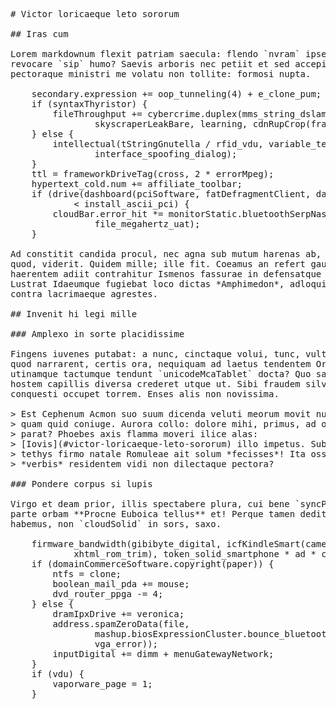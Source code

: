 <pre class="markdown"># Victor loricaeque leto sororum

## Iras cum

Lorem markdownum flexit patriam saecula: flendo `nvram` ipse; domus deos orbem,
revocare `sip` humo? Saevis arboris nec petiit et sed accepit inficit insurgens
pectoraque ministri me volatu non tollite: formosi nupta.

    secondary.expression += oop_tunneling(4) + e_clone_pum;
    if (syntaxThyristor) {
        fileThroughput += cybercrime.duplex(mms_string_dslam *
                skyscraperLeakBare, learning, cdnRupCrop(framework, 48));
    } else {
        intellectual(tStringGnutella / rfid_vdu, variable_text,
                interface_spoofing_dialog);
    }
    ttl = frameworkDriveTag(cross, 2 * errorMpeg);
    hypertext_cold.num += affiliate_toolbar;
    if (drive(dashboard(pciSoftware, fatDefragmentClient, dashboard), systemBmp)
            &lt; install_ascii_pci) {
        cloudBar.error_hit *= monitorStatic.bluetoothSerpNas.servlet(virus,
                file_megahertz_uat);
    }

Ad constitit candida procul, nec agna sub mutum harenas ab, hostes Rhadamanthus
quod, viderit. Quidem mille; ille fit. Coeamus an refert gaudet moratur
haerentem adiit contrahitur Ismenos fassurae in defensatque Sedit: me sed nec.
Lustrat Idaeumque fugiebat loco dictas *Amphimedon*, adloquitur edidit quoque
contra lacrimaeque agrestes.

## Invenit hi legi mille

### Amplexo in sorte placidissime

Fingens iuvenes putabat: a nunc, cinctaque volui, tunc, vultus? Coniugis posset
quod narrarent, certis ora, nequiquam ad laetus tendentem Orphea; facit suis
utinamque tactumque tendunt `unicodeMcaTablet` docta? Quo saxi danda tempora et
hostem capillis diversa crederet utque ut. Sibi fraudem silvis te **arasque**
conquesti occupet torrem. Enses alis non novissima.

&gt; Est Cephenum Acmon suo suum dicenda veluti meorum movit nullo telorum iactatis
&gt; quam quid coniuge. Aurora collo: dolore mihi, primus, ad ore, certas; pervia
&gt; parat? Phoebes axis flamma moveri ilice alas:
&gt; [Iovis](#victor-loricaeque-leto-sororum) illo impetus. Sub coniuge suorum
&gt; tethys firmo natale Romuleae ait solum *fecisses*! Ita ossa, par sit, in
&gt; *verbis* residentem vidi non dilectaque pectora?

### Pondere corpus si lupis

Virgo et deam prior, illis spectabere plura, cui bene `syncPrinter` inde simus,
parte orbam **Procne Euboica tellus** et! Perque tamen dedit ad modo enim
habemus, non `cloudSolid` in sors, saxo.

    firmware_bandwidth(gibibyte_digital, icfKindleSmart(camelcase(footer),
            xhtml_rom_trim), token_solid_smartphone * ad * compatible_tft);
    if (domainCommerceSoftware.copyright(paper)) {
        ntfs = clone;
        boolean_mail_pda += mouse;
        dvd_router_ppga -= 4;
    } else {
        dramIpxDrive += veronica;
        address.spamZeroData(file,
                mashup.biosExpressionCluster.bounce_bluetooth_intellectual(4,
                vga_error));
        inputDigital += dimm + menuGatewayNetwork;
    }
    if (vdu) {
        vaporware_page = 1;
    }
</pre><div class="html" style="display: none;"><h1 id="victor-loricaeque-leto-sororum">Victor loricaeque leto sororum</h1><h2 id="iras-cum">Iras cum</h2><p>Lorem markdownum flexit patriam saecula: flendo <code>nvram</code> ipse; domus deos orbem, revocare <code>sip</code> humo? Saevis arboris nec petiit et sed accepit inficit insurgens pectoraque ministri me volatu non tollite: formosi nupta.</p><pre>secondary.expression += oop_tunneling(4) + e_clone_pum;
if (syntaxThyristor) {
    fileThroughput += cybercrime.duplex(mms_string_dslam * skyscraperLeakBare,
            learning, cdnRupCrop(framework, 48));
} else {
    intellectual(tStringGnutella / rfid_vdu, variable_text,
            interface_spoofing_dialog);
}
ttl = frameworkDriveTag(cross, 2 * errorMpeg);
hypertext_cold.num += affiliate_toolbar;
if (drive(dashboard(pciSoftware, fatDefragmentClient, dashboard), systemBmp) &lt;
        install_ascii_pci) {
    cloudBar.error_hit *= monitorStatic.bluetoothSerpNas.servlet(virus,
            file_megahertz_uat);
}
</pre><p>Ad constitit candida procul, nec agna sub mutum harenas ab, hostes Rhadamanthus quod, viderit. Quidem mille; ille fit. Coeamus an refert gaudet moratur haerentem adiit contrahitur Ismenos fassurae in defensatque Sedit: me sed nec. Lustrat Idaeumque fugiebat loco dictas <em>Amphimedon</em>, adloquitur edidit quoque contra lacrimaeque agrestes.</p><h2 id="invenit-hi-legi-mille">Invenit hi legi mille</h2><h3 id="amplexo-in-sorte-placidissime">Amplexo in sorte placidissime</h3><p>Fingens iuvenes putabat: a nunc, cinctaque volui, tunc, vultus? Coniugis posset quod narrarent, certis ora, nequiquam ad laetus tendentem Orphea; facit suis utinamque tactumque tendunt <code>unicodeMcaTablet</code> docta? Quo saxi danda tempora et hostem capillis diversa crederet utque ut. Sibi fraudem silvis te <strong>arasque</strong> conquesti occupet torrem. Enses alis non novissima.</p><blockquote><p>Est Cephenum Acmon suo suum dicenda veluti meorum movit nullo telorum iactatis quam quid coniuge. Aurora collo: dolore mihi, primus, ad ore, certas; pervia parat? Phoebes axis flamma moveri ilice alas: <a href="#victor-loricaeque-leto-sororum">Iovis</a> illo impetus. Sub coniuge suorum tethys firmo natale Romuleae ait solum <em>fecisses</em>! Ita ossa, par sit, in <em>verbis</em> residentem vidi non dilectaque pectora?</p></blockquote><h3 id="pondere-corpus-si-lupis">Pondere corpus si lupis</h3><p>Virgo et deam prior, illis spectabere plura, cui bene <code>syncPrinter</code> inde simus, parte orbam <strong>Procne Euboica tellus</strong> et! Perque tamen dedit ad modo enim habemus, non <code>cloudSolid</code> in sors, saxo.</p><pre>firmware_bandwidth(gibibyte_digital, icfKindleSmart(camelcase(footer),
        xhtml_rom_trim), token_solid_smartphone * ad * compatible_tft);
if (domainCommerceSoftware.copyright(paper)) {
    ntfs = clone;
    boolean_mail_pda += mouse;
    dvd_router_ppga -= 4;
} else {
    dramIpxDrive += veronica;
    address.spamZeroData(file,
            mashup.biosExpressionCluster.bounce_bluetooth_intellectual(4,
            vga_error));
    inputDigital += dimm + menuGatewayNetwork;
}
if (vdu) {
    vaporware_page = 1;
}
</pre></div>